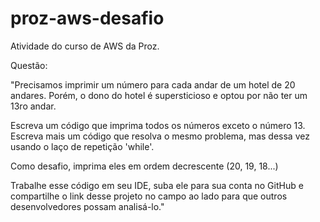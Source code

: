 # proz-aws-desafio
Atividade do curso de AWS da Proz.

Questão:

"Precisamos imprimir um número para cada andar de um hotel de 20 andares. Porém, o dono do hotel é supersticioso e optou por não ter um 13ro andar.

Escreva um código que imprima todos os números exceto o número 13.
Escreva mais um código que resolva o mesmo problema, mas dessa vez usando o laço de repetição 'while'.

Como desafio, imprima eles em ordem decrescente (20, 19, 18...)

Trabalhe esse código em seu IDE, suba ele para sua conta no GitHub e compartilhe o link desse projeto no campo ao lado para que outros desenvolvedores possam analisá-lo."

